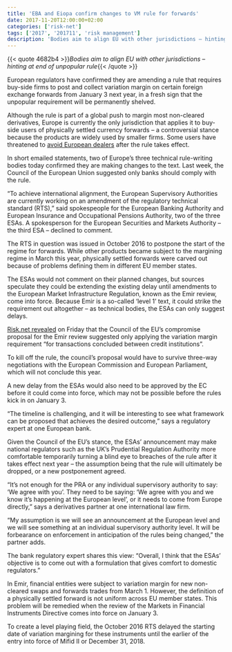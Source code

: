 ```yaml
---
title: 'EBA and Eiopa confirm changes to VM rule for forwards'
date: 2017-11-20T12:00:00+02:00
categories: ['risk-net']
tags: ['2017', '201711', 'risk management']
description: 'Bodies aim to align EU with other jurisdictions – hinting at end of unpopular rule'
---
```


{{< quote 4682b4 >}}_Bodies aim to align EU with other jurisdictions – hinting at end of unpopular rule_{{< /quote >}}

European regulators have confirmed they are amending a rule that requires buy-side firms to post and collect variation margin on certain foreign exchange forwards from January 3 next year, in a fresh sign that the unpopular requirement will be permanently shelved.

Although the rule is part of a global push to margin most non-cleared derivatives, Europe is currently the only jurisdiction that applies it to buy-side users of physically settled currency forwards – a controversial stance because the products are widely used by smaller firms. Some users have threatened to [avoid European dealers](https://www.risk.net/derivatives/5313881/fx-forwards-users-drop-eu-banks-over-margin-rule) after the rule takes effect.

In short emailed statements, two of Europe’s three technical rule-writing bodies today confirmed they are making changes to the text. Last week, the Council of the European Union suggested only banks should comply with the rule.

“To achieve international alignment, the European Supervisory Authorities are currently working on an amendment of the regulatory technical standard (RTS),” said spokespeople for the European Banking Authority and European Insurance and Occupational Pensions Authority, two of the three ESAs. A spokesperson for the European Securities and Markets Authority – the third ESA – declined to comment.

The RTS in question was issued in October 2016 to postpone the start of the regime for forwards. While other products became subject to the margining regime in March this year, physically settled forwards were carved out because of problems defining them in different EU member states.

The ESAs would not comment on their planned changes, but sources speculate they could be extending the existing delay until amendments to the European Market Infrastructure Regulation, known as the Emir review, come into force. Because Emir is a so-called ‘level 1’ text, it could strike the requirement out altogether – as technical bodies, the ESAs can only suggest delays.

[Risk.net revealed](https://www.risk.net/derivatives/5359331/eu-proposals-feed-hopes-of-fx-forward-vm-relief) on Friday that the Council of the EU’s compromise proposal for the Emir review suggested only applying the variation margin requirement “for transactions concluded between credit institutions”.

To kill off the rule, the council’s proposal would have to survive three-way negotiations with the European Commission and European Parliament, which will not conclude this year.

A new delay from the ESAs would also need to be approved by the EC before it could come into force, which may not be possible before the rules kick in on January 3.

“The timeline is challenging, and it will be interesting to see what framework can be proposed that achieves the desired outcome,” says a regulatory expert at one European bank.

Given the Council of the EU’s stance, the ESAs’ announcement may make national regulators such as the UK’s Prudential Regulation Authority more comfortable temporarily turning a blind eye to breaches of the rule after it takes effect next year – the assumption being that the rule will ultimately be dropped, or a new postponement agreed.

“It’s not enough for the PRA or any individual supervisory authority to say: ‘We agree with you’. They need to be saying: ‘We agree with you and we know it’s happening at the European level’, or it needs to come from Europe directly,” says a derivatives partner at one international law firm.

“My assumption is we will see an announcement at the European level and we will see something at an individual supervisory authority level. It will be forbearance on enforcement in anticipation of the rules being changed,” the partner adds.

The bank regulatory expert shares this view: “Overall, I think that the ESAs’ objective is to come out with a formulation that gives comfort to domestic regulators.”

In Emir, financial entities were subject to variation margin for new non-cleared swaps and forwards trades from March 1. However, the definition of a physically settled forward is not uniform across EU member states. This problem will be remedied when the review of the Markets in Financial Instruments Directive comes into force on January 3.

To create a level playing field, the October 2016 RTS delayed the starting date of variation margining for these instruments until the earlier of the entry into force of Mifid II or December 31, 2018.

